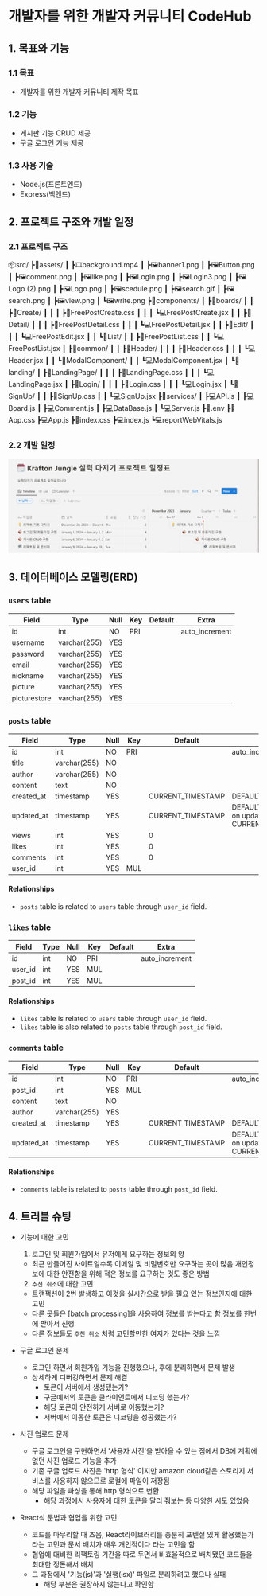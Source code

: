 # 개발자를 위한 개발자 커뮤니티 CodeHub

## 1. 목표와 기능

### 1.1 목표

- 개발자를 위한 개발자 커뮤니티 제작 목표

### 1.2 기능

- 게시판 기능 CRUD 제공
- 구글 로그인 기능 제공

### 1.3 사용 기술

- Node.js(프론트엔드)
- Express(백엔드)

## 2. 프로젝트 구조와 개발 일정

### 2.1 프로젝트 구조

📦src/
┣📂assets/
┃ ┣🎞️background.mp4
┃ ┣🖼️banner1.png
┃ ┣🖼️Button.png
┃ ┣🖼️comment.png
┃ ┣🖼️like.png
┃ ┣🖼️Login.png
┃ ┣🖼️Login3.png
┃ ┣🖼️Logo (2).png
┃ ┣🖼️Logo.png
┃ ┣🖼️scedule.png
┃ ┣🖼️search.gif
┃ ┣🖼️search.png
┃ ┣🖼️view.png
┃ ┗🖼️write.png
┣📂components/
┃ ┣📂boards/
┃ ┃ ┣📂Create/
┃ ┃ ┃ ┣🎨FreePostCreate.css
┃ ┃ ┃ ┗💻FreePostCreate.jsx
┃ ┃ ┣📂Detail/
┃ ┃ ┃ ┣🎨FreePostDetail.css
┃ ┃ ┃ ┗💻FreePostDetail.jsx
┃ ┃ ┣📂Edit/
┃ ┃ ┃ ┗💻FreePostEdit.jsx
┃ ┃ ┗📂List/
┃ ┃ ┣🎨FreePostList.css
┃ ┃ ┗💻FreePostList.jsx
┃ ┣📂common/
┃ ┃ ┣📂Header/
┃ ┃ ┃ ┣🎨Header.css
┃ ┃ ┃ ┗💻Header.jsx
┃ ┃ ┗📂ModalComponent/
┃ ┃ ┗💻ModalComponent.jsx
┃ ┗📂landing/
┃ ┣📂LandingPage/
┃ ┃ ┃ ┣🎨LandingPage.css
┃ ┃ ┃ ┗💻LandingPage.jsx
┃ ┣📂Login/
┃ ┃ ┃ ┣🎨Login.css
┃ ┃ ┃ ┗💻Login.jsx
┃ ┗📂SignUp/
┃ ┃ ┣🎨SignUp.css
┃ ┃ ┗💻SignUp.jsx
┣📂services/
┃ ┣💻API.js
┃ ┣💻Board.js
┃ ┣💻Comment.js
┃ ┣💻DataBase.js
┃ ┗💻Server.js
┣📜.env
┣🎨App.css
┣💻App.js
┣🎨index.css
┣💻index.js
┗💻reportWebVitals.js

### 2.2 개발 일정

![이미지 대체 텍스트](./src/assets/scedule.png)

## 3. 데이터베이스 모델링(ERD)

### `users` table

| Field        | Type         | Null | Key | Default | Extra          |
| ------------ | ------------ | ---- | --- | ------- | -------------- |
| id           | int          | NO   | PRI |         | auto_increment |
| username     | varchar(255) | YES  |     |         |                |
| password     | varchar(255) | YES  |     |         |                |
| email        | varchar(255) | YES  |     |         |                |
| nickname     | varchar(255) | YES  |     |         |                |
| picture      | varchar(255) | YES  |     |         |                |
| picturestore | varchar(255) | YES  |     |         |                |

### `posts` table

| Field      | Type         | Null | Key | Default           | Extra                                         |
| ---------- | ------------ | ---- | --- | ----------------- | --------------------------------------------- |
| id         | int          | NO   | PRI |                   | auto_increment                                |
| title      | varchar(255) | NO   |     |                   |                                               |
| author     | varchar(255) | NO   |     |                   |                                               |
| content    | text         | NO   |     |                   |                                               |
| created_at | timestamp    | YES  |     | CURRENT_TIMESTAMP | DEFAULT_GENERATED                             |
| updated_at | timestamp    | YES  |     | CURRENT_TIMESTAMP | DEFAULT_GENERATED on update CURRENT_TIMESTAMP |
| views      | int          | YES  |     | 0                 |                                               |
| likes      | int          | YES  |     | 0                 |                                               |
| comments   | int          | YES  |     | 0                 |                                               |
| user_id    | int          | YES  | MUL |                   |                                               |

#### Relationships

- `posts` table is related to `users` table through `user_id` field.

### `likes` table

| Field   | Type | Null | Key | Default | Extra          |
| ------- | ---- | ---- | --- | ------- | -------------- |
| id      | int  | NO   | PRI |         | auto_increment |
| user_id | int  | YES  | MUL |         |                |
| post_id | int  | YES  | MUL |         |                |

#### Relationships

- `likes` table is related to `users` table through `user_id` field.
- `likes` table is also related to `posts` table through `post_id` field.

### `comments` table

| Field      | Type         | Null | Key | Default           | Extra                                         |
| ---------- | ------------ | ---- | --- | ----------------- | --------------------------------------------- |
| id         | int          | NO   | PRI |                   | auto_increment                                |
| post_id    | int          | YES  | MUL |                   |                                               |
| content    | text         | NO   |     |                   |                                               |
| author     | varchar(255) | YES  |     |                   |                                               |
| created_at | timestamp    | YES  |     | CURRENT_TIMESTAMP | DEFAULT_GENERATED                             |
| updated_at | timestamp    | YES  |     | CURRENT_TIMESTAMP | DEFAULT_GENERATED on update CURRENT_TIMESTAMP |

#### Relationships

- `comments` table is related to `posts` table through `post_id` field.

## 4. 트러블 슈팅

- 기능에 대한 고민

  1. 로그인 및 회원가입에서 유저에게 요구하는 정보의 양

  - 최근 만들어진 사이트일수록 이메일 및 비밀번호만 요구하는 곳이 많음
    개인정보에 대한 안전함을 위해 적은 정보를 요구하는 것도 좋은 방법

  2. `추천 취소`에 대한 고민

  - 트랜잭션이 2번 발생하고 이것을 실시간으로 받을 필요 있는 정보인지에 대한 고민
  - 다른 곳들은 [batch processing]을 사용하여 정보를 받는다고 함 정보를 한번에 받아서 진행
  - 다른 정보들도 `추천 취소` 처럼 고민할만한 여지가 있다는 것을 느낌

- 구글 로그인 문제

  - 로그인 하면서 회원가입 기능을 진행했으나, 후에 분리하면서 문제 발생
  - 상세하게 디버깅하면서 문제 해결
    - 토큰이 서버에서 생성됐는가?
    - 구글에서의 토큰을 클라이언트에서 디코딩 했는가?
    - 해당 토큰이 안전하게 서버로 이동했는가?
    - 서버에서 이동한 토큰은 디코딩을 성공했는가?

- 사진 업로드 문제

  - 구글 로그인을 구현하면서 '사용자 사진'을 받아올 수 있는 점에서
    DB에 계획에 없던 사진 업로드 기능을 추가
  - 기존 구글 업로드 사진은 'http 형식' 이지만
    amazon cloud같은 스토리지 서비스를 사용하지 않으므로 로컬에 파일이 저장됨
  - 해당 파일을 파싱을 통해 http 형식으로 변환
    - 해당 과정에서 사용자에 대한 토큰을 달리 줘보는 등 다양한 시도 있었음

- React식 문법과 협업을 위한 고민
  - 코드를 마무리할 때 즈음, React라이브러리를 충분히 포텐셜 있게 활용했는가 라는 고민과 문서 배치가 매우 개인적이다 라는 고민을 함
  - 협업에 대비한 리팩토링 기간을 따로 두면서 비효율적으로 배치됐던 코드들을 최대한 정돈해서 배치
  - 그 과정에서 '기능(js)'과 '실행(jsx)' 파일로 분리하려고 했으나 실패
    - 해당 부분은 권장하지 않는다고 확인함
